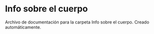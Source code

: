 # Info sobre el cuerpo
Archivo de documentación para la carpeta Info sobre el cuerpo.
Creado automáticamente.
